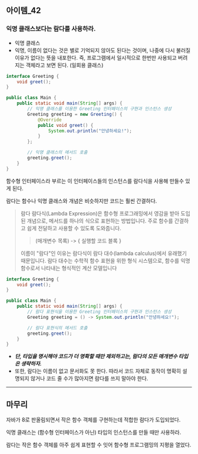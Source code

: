 ## 아이템_42

### 익명 클래스보다는 람다를 사용하라.

- 익명 클래스
- 익명, 이름이 없다는 것은 별로 기억되지 않아도 된다는 것이며, 나중에 다시 불러질 이유가 없다는 뜻을 내포한다. 
즉, 프로그램에서 일시적으로 한번만 사용되고 버려지는 객체라고 보면 된다. (일회용 클래스)

```java
interface Greeting {
    void greet();
}

public class Main {
    public static void main(String[] args) {
        // 익명 클래스를 이용한 Greeting 인터페이스의 구현과 인스턴스 생성
        Greeting greeting = new Greeting() {
            @Override
            public void greet() {
                System.out.println("안녕하세요!");
            }
        };

        // 익명 클래스의 메서드 호출
        greeting.greet();
    }
}
```

함수형 인터페이스라 부르는 이 인터페이스들의 인스턴스를 람다식을 사용해 만들수 있게 된다.

람다는 함수나 익명 클래스와 개념은 비슷하지만 코드는 훨씬 간결하다.

> 람다 
>람다식(Lambda Expression)은 함수형 프로그래밍에서 영감을 받아 도입된 개념으로,
> 메서드를 하나의 식으로 표현하는 방법입니다. 
> 주로 함수를 간결하고 쉽게 전달하고 사용할 수 있도록 도와줍니다.
>> (매개변수 목록) -> { 실행할 코드 블록 }
> 
> 이름이 "람다"인 이유는 람다식이 람다 대수(lambda calculus)에서 유래했기 때문입니다. 
> 람다 대수는 수학적 함수 표현을 위한 형식 시스템으로, 함수를 익명 함수로서 나타내는 형식적인 계산 모델입니다


```java
interface Greeting {
    void greet();
}

public class Main {
    public static void main(String[] args) {
        // 람다 표현식을 이용한 Greeting 인터페이스의 구현과 인스턴스 생성
        Greeting greeting = () -> System.out.println("안녕하세요!");

        // 람다 표현식의 메서드 호출
        greeting.greet();
    }
}
```

- ***단, 타입을 명시해야 코드가 더 명확할 때만 제외하고는, 람다의 모든 매개변수 타입은 생략하자.***
- 또한, 람다는 이름이 없고 문서화도 못 한다. 따라서 코드 자체로 동작이 명확히 설명되지 않거나 코드 줄 수가 많아지면 람다를 쓰지 말아야 한다.




---

## 마무리

자바가 8로 판올림되면서 작은 함수 객체를 구현하는데 적합한 람다가 도입되었다.

익명 클래스는 (함수형 인터페이스가 아닌) 타입의 인스턴스를 만들 때만 사용하라.

람다는 작은 함수 객체를 아주 쉽게 표현할 수 잇어 함수형 프로그램밍의 지평을 열었다.